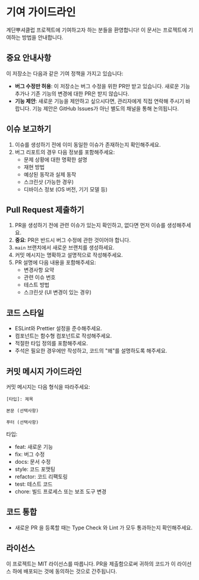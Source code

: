 # 기여 가이드라인

계단뿌셔클럽 프로젝트에 기여하고자 하는 분들을 환영합니다! 이 문서는 프로젝트에 기여하는 방법을 안내합니다.

## 중요 안내사항

이 저장소는 다음과 같은 기여 정책을 가지고 있습니다:

- **버그 수정만 허용**: 이 저장소는 버그 수정을 위한 PR만 받고 있습니다. 새로운 기능 추가나 기존 기능의 변경에 대한 PR은 받지 않습니다.
- **기능 제안**: 새로운 기능을 제안하고 싶으시다면, 관리자에게 직접 연락해 주시기 바랍니다. 기능 제안은 GitHub Issues가 아닌 별도의 채널을 통해 논의됩니다.

## 이슈 보고하기

1. 이슈를 생성하기 전에 이미 동일한 이슈가 존재하는지 확인해주세요.
2. 버그 리포트의 경우 다음 정보를 포함해주세요:
   - 문제 상황에 대한 명확한 설명
   - 재현 방법
   - 예상된 동작과 실제 동작
   - 스크린샷 (가능한 경우)
   - 디바이스 정보 (OS 버전, 기기 모델 등)

## Pull Request 제출하기

1. PR을 생성하기 전에 관련 이슈가 있는지 확인하고, 없다면 먼저 이슈를 생성해주세요.
2. **중요**: PR은 반드시 버그 수정에 관한 것이어야 합니다.
3. `main` 브랜치에서 새로운 브랜치를 생성하세요.
4. 커밋 메시지는 명확하고 설명적으로 작성해주세요.
5. PR 설명에 다음 내용을 포함해주세요:
   - 변경사항 요약
   - 관련 이슈 번호
   - 테스트 방법
   - 스크린샷 (UI 변경이 있는 경우)

## 코드 스타일

- ESLint와 Prettier 설정을 준수해주세요.
- 컴포넌트는 함수형 컴포넌트로 작성해주세요.
- 적절한 타입 정의를 포함해주세요.
- 주석은 필요한 경우에만 작성하고, 코드의 "왜"를 설명하도록 해주세요.

## 커밋 메시지 가이드라인

커밋 메시지는 다음 형식을 따라주세요:

```
[타입]: 제목

본문 (선택사항)

푸터 (선택사항)
```

타입:
- feat: 새로운 기능
- fix: 버그 수정
- docs: 문서 수정
- style: 코드 포맷팅
- refactor: 코드 리팩토링
- test: 테스트 코드
- chore: 빌드 프로세스 또는 보조 도구 변경

## 코드 통합

- 새로운 PR 을 등록할 때는 Type Check 와 Lint 가 모두 통과하는지 확인해주세요.

## 라이선스

이 프로젝트는 MIT 라이선스를 따릅니다. PR을 제출함으로써 귀하의 코드가 이 라이선스 하에 배포되는 것에 동의하는 것으로 간주됩니다. 